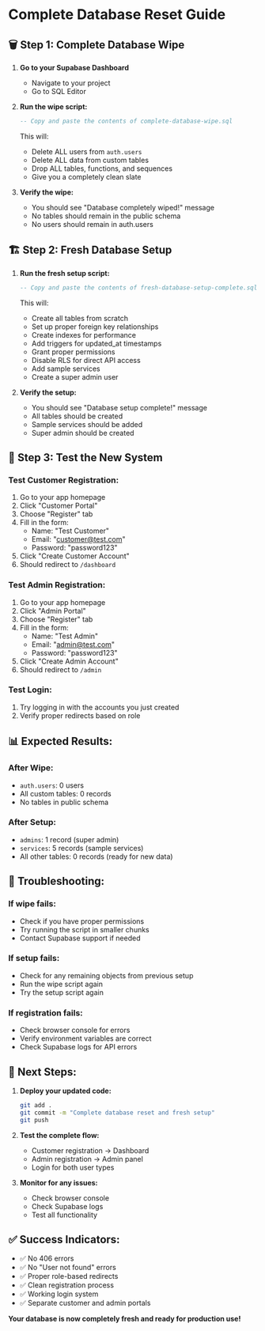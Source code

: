 # Complete Database Reset Guide

## 🗑️ **Step 1: Complete Database Wipe**

1. **Go to your Supabase Dashboard**
   - Navigate to your project
   - Go to SQL Editor

2. **Run the wipe script:**
   ```sql
   -- Copy and paste the contents of complete-database-wipe.sql
   ```
   This will:
   - Delete ALL users from `auth.users`
   - Delete ALL data from custom tables
   - Drop ALL tables, functions, and sequences
   - Give you a completely clean slate

3. **Verify the wipe:**
   - You should see "Database completely wiped!" message
   - No tables should remain in the public schema
   - No users should remain in auth.users

## 🏗️ **Step 2: Fresh Database Setup**

1. **Run the fresh setup script:**
   ```sql
   -- Copy and paste the contents of fresh-database-setup-complete.sql
   ```
   This will:
   - Create all tables from scratch
   - Set up proper foreign key relationships
   - Create indexes for performance
   - Add triggers for updated_at timestamps
   - Grant proper permissions
   - Disable RLS for direct API access
   - Add sample services
   - Create a super admin user

2. **Verify the setup:**
   - You should see "Database setup complete!" message
   - All tables should be created
   - Sample services should be added
   - Super admin should be created

## 🧪 **Step 3: Test the New System**

### **Test Customer Registration:**
1. Go to your app homepage
2. Click "Customer Portal"
3. Choose "Register" tab
4. Fill in the form:
   - Name: "Test Customer"
   - Email: "customer@test.com"
   - Password: "password123"
5. Click "Create Customer Account"
6. Should redirect to `/dashboard`

### **Test Admin Registration:**
1. Go to your app homepage
2. Click "Admin Portal"
3. Choose "Register" tab
4. Fill in the form:
   - Name: "Test Admin"
   - Email: "admin@test.com"
   - Password: "password123"
5. Click "Create Admin Account"
6. Should redirect to `/admin`

### **Test Login:**
1. Try logging in with the accounts you just created
2. Verify proper redirects based on role

## 📊 **Expected Results:**

### **After Wipe:**
- `auth.users`: 0 users
- All custom tables: 0 records
- No tables in public schema

### **After Setup:**
- `admins`: 1 record (super admin)
- `services`: 5 records (sample services)
- All other tables: 0 records (ready for new data)

## 🔧 **Troubleshooting:**

### **If wipe fails:**
- Check if you have proper permissions
- Try running the script in smaller chunks
- Contact Supabase support if needed

### **If setup fails:**
- Check for any remaining objects from previous setup
- Run the wipe script again
- Try the setup script again

### **If registration fails:**
- Check browser console for errors
- Verify environment variables are correct
- Check Supabase logs for API errors

## 🚀 **Next Steps:**

1. **Deploy your updated code:**
   ```bash
   git add .
   git commit -m "Complete database reset and fresh setup"
   git push
   ```

2. **Test the complete flow:**
   - Customer registration → Dashboard
   - Admin registration → Admin panel
   - Login for both user types

3. **Monitor for any issues:**
   - Check browser console
   - Check Supabase logs
   - Test all functionality

## ✅ **Success Indicators:**

- ✅ No 406 errors
- ✅ No "User not found" errors
- ✅ Proper role-based redirects
- ✅ Clean registration process
- ✅ Working login system
- ✅ Separate customer and admin portals

**Your database is now completely fresh and ready for production use!**
